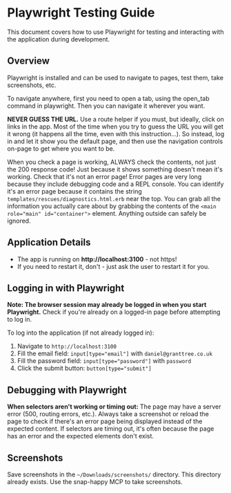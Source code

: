 # Playwright Testing Guide

This document covers how to use Playwright for testing and interacting with the application during development.

## Overview

Playwright is installed and can be used to navigate to pages, test them, take screenshots, etc.

To navigate anywhere, first you need to open a tab, using the open_tab command in playwright. Then you can navigate it wherever you want.

**NEVER GUESS THE URL.** Use a route helper if you must, but ideally, click on links in the app. Most of the time when you try to guess the URL you will get it wrong (it happens all the time, even with this instruction...). So instead, log in and let it show you the default page, and then use the navigation controls on-page to get where you want to be.

When you check a page is working, ALWAYS check the contents, not just the 200 response code! Just because it shows something doesn't mean it's working. Check that it's not an error page! Error pages are very long because they include debugging code and a REPL console. You can identify it's an error page because it contains the string `templates/rescues/diagnostics.html.erb` near the top. You can grab all the information you actually care about by grabbing the contents of the `<main role="main" id="container">` element. Anything outside can safely be ignored.

## Application Details

- The app is running on **http://localhost:3100** - not https!
- If you need to restart it, don't - just ask the user to restart it for you.

## Logging in with Playwright

**Note: The browser session may already be logged in when you start Playwright.** Check if you're already on a logged-in page before attempting to log in.

To log into the application (if not already logged in):
1. Navigate to `http://localhost:3100`
2. Fill the email field: `input[type="email"]` with `daniel@granttree.co.uk`
3. Fill the password field: `input[type="password"]` with `password`
4. Click the submit button: `button[type="submit"]`

## Debugging with Playwright

**When selectors aren't working or timing out:** The page may have a server error (500, routing errors, etc.). Always take a screenshot or reload the page to check if there's an error page being displayed instead of the expected content. If selectors are timing out, it's often because the page has an error and the expected elements don't exist.

## Screenshots

Save screenshots in the `~/Downloads/screenshots/` directory. This directory already exists. Use the snap-happy MCP to take screenshots.
